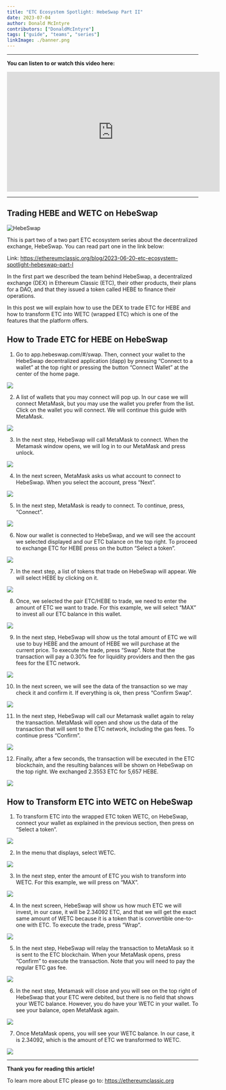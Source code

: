 ```yaml
---
title: "ETC Ecosystem Spotlight: HebeSwap Part II"
date: 2023-07-04
author: Donald McIntyre
contributors: ["DonaldMcIntyre"]
tags: ["guide", "teams", "series"]
linkImage: ./banner.png
---
```


---
**You can listen to or watch this video here:**

<iframe width="560" height="315" src="https://www.youtube.com/embed/xYpgq4Q7t-4" title="YouTube video player" frameborder="0" allow="accelerometer; autoplay; clipboard-write; encrypted-media; gyroscope; picture-in-picture; web-share" allowfullscreen></iframe>

---

## Trading HEBE and WETC on HebeSwap

![HebeSwap](logo.png)

This is part two of a two part ETC ecosystem series about the decentralized exchange, HebeSwap. You can read part one in the link below:

Link: https://ethereumclassic.org/blog/2023-06-20-etc-ecosystem-spotlight-hebeswap-part-I

In the first part we described the team behind HebeSwap, a decentralized exchange (DEX) in Ethereum Classic (ETC), their other products, their plans for a DAO, and that they issued a token called HEBE to finance their operations.

In this post we will explain how to use the DEX to trade ETC for HEBE and how to transform ETC into WETC (wrapped ETC) which is one of the features that the platform offers.

## How to Trade ETC for HEBE on HebeSwap

1. Go to app.hebeswap.com/#/swap. Then, connect your wallet to the HebeSwap decentralized application (dapp) by pressing “Connect to a wallet” at the top right or pressing the button “Connect Wallet” at the center of the home page.

![](1.png)

2. A list of wallets that you may connect will pop up. In our case we will connect MetaMask, but you may use the wallet you prefer from the list. Click on the wallet you will connect. We will continue this guide with MetaMask.

![](2.png)

3. In the next step, HebeSwap will call MetaMask to connect. When the Metamask window opens, we will log in to our MetaMask and press unlock.

![](3.png)

4. In the next screen, MetaMask asks us what account to connect to HebeSwap. When you select the account, press “Next”.

![](4.png)

5. In the next step, MetaMask is ready to connect. To continue, press, “Connect”.

![](5.png)

6. Now our wallet is connected to HebeSwap, and we will see the account we selected displayed and our ETC balance on the top right. To proceed to exchange ETC for HEBE press on the button “Select a token”.

![](6.png)

7. In the next step, a list of tokens that trade on HebeSwap will appear. We will select HEBE by clicking on it. 

![](7.png)

8. Once, we selected the pair ETC/HEBE to trade, we need to enter the amount of ETC we want to trade. For this example, we will select “MAX” to invest all our ETC balance in this wallet.

![](8.png)

9. In the next step, HebeSwap will show us the total amount of ETC we will use to buy HEBE and the amount of HEBE we will purchase at the current price. To execute the trade, press “Swap”. Note that the transaction will pay a 0.30% fee for liquidity providers and then the gas fees for the ETC network.

![](9.png)

10. In the next screen, we will see the data of the transaction so we may check it and confirm it. If everything is ok, then press “Confirm Swap”.

![](10.png)

11. In the next step, HebeSwap will call our Metamask wallet again to relay the transaction. MetaMask will open and show us the data of the transaction that will sent to the ETC network, including the gas fees. To continue press “Confirm”. 

![](11.png)

12.  Finally, after a few seconds, the transaction will be executed in the ETC blockchain, and the resulting balances will be shown on HebeSwap on the top right. We exchanged 2.3553 ETC for 5,657 HEBE.

![](12.png)

## How to Transform ETC into WETC on HebeSwap

1. To transform ETC into the wrapped ETC token WETC, on HebeSwap, connect your wallet as explained in the previous section, then press on “Select a token”. 

![](13.png)

2. In the menu that displays, select WETC.

![](14.png)

3. In the next step, enter the amount of ETC you wish to transform into WETC. For this example, we will press on “MAX”.

![](15.png)

4. In the next screen, HebeSwap will show us how much ETC we will invest, in our case, it will be 2.34092 ETC, and that we will get the exact same amount of WETC because it is a token that is convertible one-to-one with ETC. To execute the trade, press “Wrap”.

![](16.png)

5. In the next step, HebeSwap will relay the transaction to MetaMask so it is sent to the ETC blockchain. When your MetaMask opens, press “Confirm” to execute the transaction. Note that you will need to pay the regular ETC gas fee. 

![](17.png)

6. In the next step, Metamask will close and you will see on the top right of HebeSwap that your ETC were debited, but there is no field that shows your WETC balance. However, you do have your WETC in your wallet. To see your balance, open MetaMask again.

![](18.png)

7. Once MetaMask opens, you will see your WETC balance. In our case, it is 2.34092, which is the amount of ETC we transformed to WETC.

![](19.png)

---

**Thank you for reading this article!**

To learn more about ETC please go to: https://ethereumclassic.org
